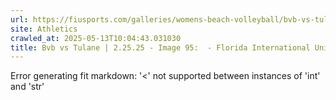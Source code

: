 ```yaml
---
url: https://fiusports.com/galleries/womens-beach-volleyball/bvb-vs-tulane-2-25-25/image-95/355/62648
site: Athletics
crawled_at: 2025-05-13T10:04:43.031030
title: Bvb vs Tulane | 2.25.25 - Image 95:  - Florida International University
---
```


Error generating fit markdown: '<' not supported between instances of 'int' and 'str'